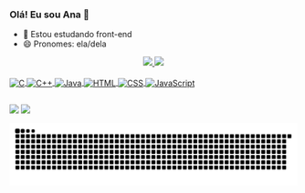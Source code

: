 ### Olá! Eu sou Ana 👋

- 🌱 Estou estudando front-end
- 😄 Pronomes: ela/dela

<div align="center">
  <a href="https://github.com/anabfs">
  <img height="180em" src="https://github-readme-stats.vercel.app/api?username=anabfs&show_icons=true&theme=dracula"/>
  <img height="180em" src="https://github-readme-stats.vercel.app/api/top-langs/?username=anabfs&layout=compact&langs_count=7&theme=dracula"/>
</div>
<div style="display: inline_block"><br>
  <img align="center" alt="C" height="30" width="75" src="https://img.shields.io/badge/C-00599C?style=for-the-badge&logo=c&logoColor=white">
  <img align="center" alt="C++" height="30" width="75" src="https://img.shields.io/badge/C%2B%2B-00599C?style=for-the-badge&logo=c%2B%2B&logoColor=white">
  <img align="center" alt="Java" height="30" width="75" src="https://img.shields.io/badge/Java-ED8B00?style=for-the-badge&logo=java&logoColor=white">
  <img align="center" alt="HTML" height="30" width="75" src="https://img.shields.io/badge/HTML-239120?style=for-the-badge&logo=html5&logoColor=white">
  <img align="center" alt="CSS" height="30" width="75" src="https://img.shields.io/badge/CSS-239120?&style=for-the-badge&logo=css3&logoColor=white">
  <img align="center" alt="JavaScript" height="30" width="85" src="https://img.shields.io/badge/JavaScript-F7DF1E?style=for-the-badge&logo=javascript&logoColor=black">
</div>
  
##
  
<div>
  <a href = "mailto:anna.bf.santos1@gmail.com"><img src="https://img.shields.io/badge/-Gmail-%23333?style=for-the-badge&logo=gmail&logoColor=white" target="_blank"></a>
  <a href="https://www.linkedin.com/in/ana-beatriz-santos-148114203" target="_blank"><img src="https://img.shields.io/badge/-LinkedIn-%230077B5?style=for-the-badge&logo=linkedin&logoColor=white" target="_blank"></a>     
</div>
 
![Snake animation](https://github.com/anabfs/anabfs/blob/output/github-contribution-grid-snake.svg)
